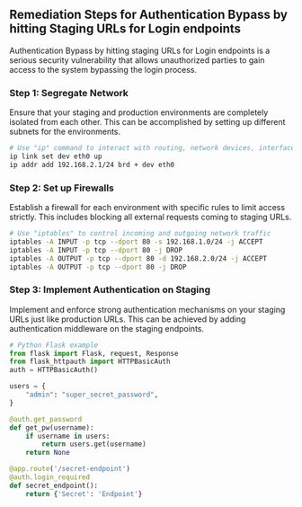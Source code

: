 

## Remediation Steps for Authentication Bypass by hitting Staging URLs for Login endpoints
Authentication Bypass by hitting staging URLs for Login endpoints is a serious security vulnerability that allows unauthorized parties to gain access to the system bypassing the login process.

### Step 1: Segregate Network
Ensure that your staging and production environments are completely isolated from each other. This can be accomplished by setting up different subnets for the environments.

```bash
# Use "ip" command to interact with routing, network devices, interfaces and tunnels
ip link set dev eth0 up
ip addr add 192.168.2.1/24 brd + dev eth0
```

### Step 2: Set up Firewalls
Establish a firewall for each environment with specific rules to limit access strictly. This includes blocking all external requests coming to staging URLs.

```bash
# Use "iptables" to control incoming and outgoing network traffic
iptables -A INPUT -p tcp --dport 80 -s 192.168.1.0/24 -j ACCEPT
iptables -A INPUT -p tcp --dport 80 -j DROP
iptables -A OUTPUT -p tcp --dport 80 -d 192.168.2.0/24 -j ACCEPT
iptables -A OUTPUT -p tcp --dport 80 -j DROP
```

### Step 3: Implement Authentication on Staging
Implement and enforce strong authentication mechanisms on your staging URLs just like production URLs. This can be achieved by adding authentication middleware on the staging endpoints.

```python
# Python Flask example
from flask import Flask, request, Response
from flask_httpauth import HTTPBasicAuth
auth = HTTPBasicAuth()

users = {
    "admin": "super_secret_password",
}

@auth.get_password
def get_pw(username):
    if username in users:
        return users.get(username)
    return None

@app.route('/secret-endpoint')
@auth.login_required
def secret_endpoint():
    return {'Secret': 'Endpoint'}
```